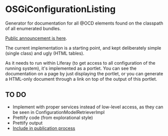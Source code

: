# OSGiConfigurationListing

Generator for documentation for all @OCD elements found on the classpath of all enumerated bundles.

[Public announcement is here](https://liferay.dev/blogs/-/blogs/exploring-documentation).

The current implementation is a starting point, and kept deliberately simple (single class) and ugly (HTML tables). 

As it needs to run within Liferay (to get access to all configuration of the running system), it's implemented as a portlet. You can see the documentation on a page by just displaying the portlet, or you can generate a HTML-only document through a link on top of the output of this portlet.

## TO DO

* Implement with proper services instead of low-level access, as they can be seen in ConfigurationModelRetrieverImpl
* Prettify code (from explorational style)
* Prettify output
* [Include in publication process](https://issues.liferay.com/browse/LRDOCS-9384)